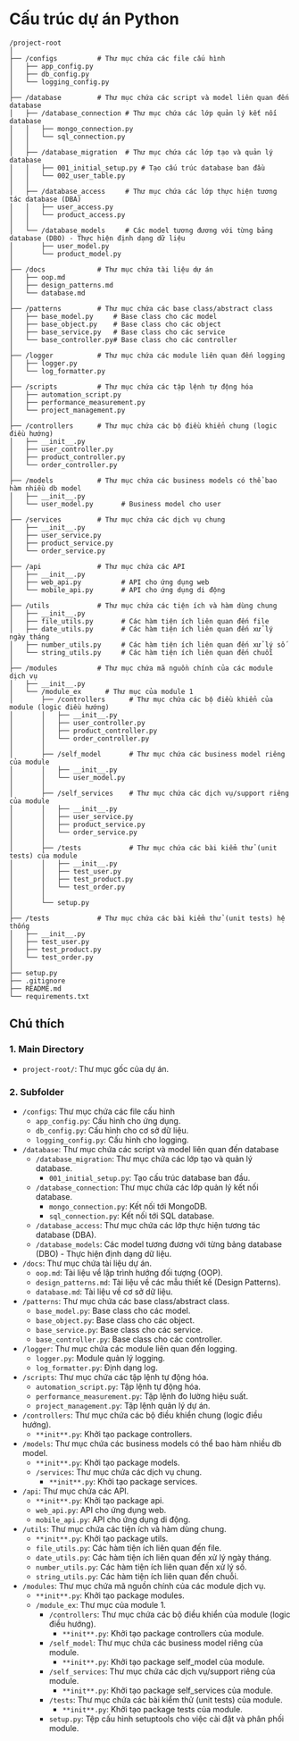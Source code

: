 # Cấu trúc dự án Python

```
/project-root
│
├── /configs          # Thư mục chứa các file cấu hình
│   ├── app_config.py
│   ├── db_config.py
│   └── logging_config.py
│
├── /database         # Thư mục chứa các script và model liên quan đến database
│   ├── /database_connection # Thư mục chứa các lớp quản lý kết nối database
│   │   ├── mongo_connection.py
│   │   └── sql_connection.py
│   │
│   ├── /database_migration  # Thư mục chứa các lớp tạo và quản lý database
│   │   ├── 001_initial_setup.py # Tạo cấu trúc database ban đầu
│   │   └── 002_user_table.py
│   │
│   ├── /database_access     # Thư mục chứa các lớp thực hiện tương tác database (DBA)
│   │   ├── user_access.py
│   │   └── product_access.py
│   │
│   └── /database_models     # Các model tương đương với từng bảng database (DBO) - Thực hiện định dạng dữ liệu
│       ├── user_model.py
│       └── product_model.py
│
├── /docs             # Thư mục chứa tài liệu dự án
│   ├── oop.md
│   ├── design_patterns.md
│   └── database.md
│
├── /patterns         # Thư mục chứa các base class/abstract class
│   ├── base_model.py     # Base class cho các model
│   ├── base_object.py    # Base class cho các object
│   ├── base_service.py   # Base class cho các service
│   └── base_controller.py# Base class cho các controller
│
├── /logger           # Thư mục chứa các module liên quan đến logging
│   ├── logger.py
│   └── log_formatter.py
│
├── /scripts          # Thư mục chứa các tập lệnh tự động hóa
│   ├── automation_script.py
│   ├── performance_measurement.py
│   └── project_management.py
│
├── /controllers      # Thư mục chứa các bộ điều khiển chung (logic điều hướng)
│   ├── __init__.py
│   ├── user_controller.py
│   ├── product_controller.py
│   └── order_controller.py
│
├── /models           # Thư mục chứa các business models có thể bao hàm nhiều db model
│   ├── __init__.py
│   └── user_model.py       # Business model cho user
│
├── /services         # Thư mục chứa các dịch vụ chung
│   ├── __init__.py
│   ├── user_service.py
│   ├── product_service.py
│   └── order_service.py
│
├── /api              # Thư mục chứa các API
│   ├── __init__.py
│   ├── web_api.py          # API cho ứng dụng web
│   └── mobile_api.py       # API cho ứng dụng di động
│
├── /utils            # Thư mục chứa các tiện ích và hàm dùng chung
│   ├── __init__.py
│   ├── file_utils.py       # Các hàm tiện ích liên quan đến file
│   ├── date_utils.py       # Các hàm tiện ích liên quan đến xử lý ngày tháng
│   ├── number_utils.py     # Các hàm tiện ích liên quan đến xử lý số
│   └── string_utils.py     # Các hàm tiện ích liên quan đến chuỗi
│
├── /modules          # Thư mục chứa mã nguồn chính của các module dịch vụ
│   ├── __init__.py
│   └── /module_ex      # Thư mục của module 1
│       ├── /controllers      # Thư mục chứa các bộ điều khiển của module (logic điều hướng)
│       │   ├── __init__.py
│       │   ├── user_controller.py
│       │   ├── product_controller.py
│       │   └── order_controller.py
│       │
│       ├── /self_model       # Thư mục chứa các business model riêng của module
│       │   ├── __init__.py
│       │   └── user_model.py
│       │
│       ├── /self_services    # Thư mục chứa các dịch vụ/support riêng của module
│       │   ├── __init__.py
│       │   ├── user_service.py
│       │   ├── product_service.py
│       │   └── order_service.py
│       │
│       ├── /tests            # Thư mục chứa các bài kiểm thử (unit tests) của module
│       │   ├── __init__.py
│       │   ├── test_user.py
│       │   ├── test_product.py
│       │   └── test_order.py
│       │
│       └── setup.py
│
├── /tests            # Thư mục chứa các bài kiểm thử (unit tests) hệ thống
│   ├── __init__.py
│   ├── test_user.py
│   ├── test_product.py
│   └── test_order.py
│
├── setup.py
├── .gitignore
├── README.md
└── requirements.txt
```

## Chú thích

### 1. Main Directory

- `project-root/`: Thư mục gốc của dự án.

### 2. Subfolder

- `/configs`: Thư mục chứa các file cấu hình
  - `app_config.py`: Cấu hình cho ứng dụng.
  - `db_config.py`: Cấu hình cho cơ sở dữ liệu.
  - `logging_config.py`: Cấu hình cho logging.
- `/database`: Thư mục chứa các script và model liên quan đến database
  - `/database_migration`: Thư mục chứa các lớp tạo và quản lý database.
    - `001_initial_setup.py`: Tạo cấu trúc database ban đầu.
  - `/database_connection`: Thư mục chứa các lớp quản lý kết nối database.
    - `mongo_connection.py`: Kết nối tới MongoDB.
    - `sql_connection.py`: Kết nối tới SQL database.
  - `/database_access`: Thư mục chứa các lớp thực hiện tương tác database (DBA).
  - `/database_models`: Các model tương đương với từng bảng database (DBO) - Thực hiện định dạng dữ liệu.
- `/docs`: Thư mục chứa tài liệu dự án.
  - `oop.md`: Tài liệu về lập trình hướng đối tượng (OOP).
  - `design_patterns.md`: Tài liệu về các mẫu thiết kế (Design Patterns).
  - `database.md`: Tài liệu về cơ sở dữ liệu.
- `/patterns`: Thư mục chứa các base class/abstract class.
  - `base_model.py`: Base class cho các model.
  - `base_object.py`: Base class cho các object.
  - `base_service.py`: Base class cho các service.
  - `base_controller.py`: Base class cho các controller.
- `/logger`: Thư mục chứa các module liên quan đến logging.
  - `logger.py`: Module quản lý logging.
  - `log_formatter.py`: Định dạng log.
- `/scripts`: Thư mục chứa các tập lệnh tự động hóa.
  - `automation_script.py`: Tập lệnh tự động hóa.
  - `performance_measurement.py`: Tập lệnh đo lường hiệu suất.
  - `project_management.py`: Tập lệnh quản lý dự án.
- `/controllers`: Thư mục chứa các bộ điều khiển chung (logic điều hướng).
  - `**init**.py`: Khởi tạo package controllers.
- `/models`: Thư mục chứa các business models có thể bao hàm nhiều db model.
  - `**init**.py`: Khởi tạo package models.
  - `/services`: Thư mục chứa các dịch vụ chung.
    - `**init**.py`: Khởi tạo package services.
- `/api`: Thư mục chứa các API.
  - `**init**.py`: Khởi tạo package api.
  - `web_api.py`: API cho ứng dụng web.
  - `mobile_api.py`: API cho ứng dụng di động.
- `/utils`: Thư mục chứa các tiện ích và hàm dùng chung.
  - `**init**.py`: Khởi tạo package utils.
  - `file_utils.py`: Các hàm tiện ích liên quan đến file.
  - `date_utils.py`: Các hàm tiện ích liên quan đến xử lý ngày tháng.
  - `number_utils.py`: Các hàm tiện ích liên quan đến xử lý số.
  - `string_utils.py`: Các hàm tiện ích liên quan đến chuỗi.
- `/modules`: Thư mục chứa mã nguồn chính của các module dịch vụ.
  - `**init**.py`: Khởi tạo package modules.
  - `/module_ex`: Thư mục của module 1.
    - `/controllers`: Thư mục chứa các bộ điều khiển của module (logic điều hướng).
      - `**init**.py`: Khởi tạo package controllers của module.
    - `/self_model`: Thư mục chứa các business model riêng của module.
      - `**init**.py`: Khởi tạo package self_model của module.
    - `/self_services`: Thư mục chứa các dịch vụ/support riêng của module.
      - `**init**.py`: Khởi tạo package self_services của module.
    - `/tests`: Thư mục chứa các bài kiểm thử (unit tests) của module.
      - `**init**.py`: Khởi tạo package tests của module.
    - `setup.py`: Tệp cấu hình setuptools cho việc cài đặt và phân phối module.
